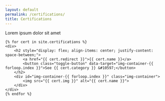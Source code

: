 ```yaml
---
layout: default
permalink: /certifications/
title: Certifications
---
```


<div class="article-list">
	<p>Lorem ipsum dolor sit amet</p>

	{% for cert in site.certifications %}
	<div>
		<h2 style="display: flex; align-items: center; justify-content: space-between;">
			<a href="{{ cert.redirect }}">{{ cert.name }}</a> 
			<button class="toggle-button" data-target="img-container-{{ forloop.index }}">See {{ cert.category }} &#10597;</button>
		</h2>
		<div id="img-container-{{ forloop.index }}" class="img-container">
			<img src="{{ cert.img }}" alt="{{ cert.name }}">
		</div>
	</div>
	{% endfor %}
</div>

<style>
	.img-container {
	  max-height: 0;
	  overflow: hidden;
	  transition: max-height 0.5s ease-out;
	}
  
	.img-container.open {
	  max-height: 500px; /* or some value larger than the content */
	}
</style>

<script>
	document.addEventListener("DOMContentLoaded", function() {
	  const buttons = document.querySelectorAll(".toggle-button");
  
	  buttons.forEach(button => {
		button.addEventListener("click", function() {
		  const targetId = this.getAttribute("data-target");
		  const imgContainer = document.getElementById(targetId);
  
		  if (imgContainer.classList.contains("open")) {
			imgContainer.classList.remove("open");
			this.innerHTML = `See {{ site.certifications[forloop.index0].category }} &#10597;`;
		  } else {
			imgContainer.classList.add("open");
			this.innerHTML = `Hide {{ site.certifications[forloop.index0].category }} &#10596;`;
		  }
		});
	  });
	});
</script>
